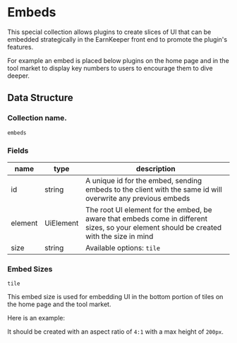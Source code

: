 # Embeds

This special collection allows plugins to create slices of UI that can be embedded strategically in the EarnKeeper front end to promote the plugin's features.

For example an embed is placed below plugins on the home page and in the tool market to display key numbers to users to encourage them to dive deeper.

## Data Structure

### Collection name.

`embeds`

### Fields

| name    | type      | description                                                                                                                              |
| ------- | --------- | ---------------------------------------------------------------------------------------------------------------------------------------- |
| id      | string    | A unique id for the embed, sending embeds to the client with the same id will overwrite any previous embeds                              |
| element | UiElement | The root UI element for the embed, be aware that embeds come in different sizes, so your element should be created with the size in mind |
| size    | string    | Available options: `tile`                                                                                                                |

### Embed Sizes

`tile`

This embed size is used for embedding UI in the bottom portion of tiles on the home page and the tool market.

Here is an example:

It should be created with an aspect ratio of `4:1` with a max height of `200px`.
